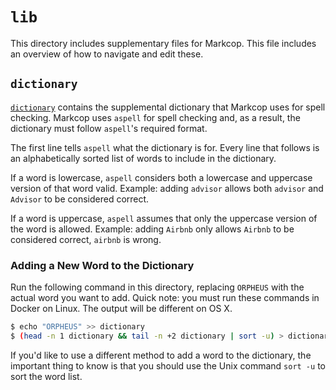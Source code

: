 # `lib`

This directory includes supplementary files for Markcop. This file includes an overview of how to navigate and edit these.

## `dictionary`

[`dictionary`](dictionary) contains the supplemental dictionary that Markcop uses for spell checking. Markcop uses `aspell` for spell checking and, as a result, the dictionary must follow `aspell`'s required format.

The first line tells `aspell` what the dictionary is for. Every line that follows is an alphabetically sorted list of words to include in the dictionary.

If a word is lowercase, `aspell` considers both a lowercase and uppercase version of that word valid. Example: adding `advisor` allows both `advisor` and `Advisor` to be considered correct.

If a word is uppercase, `aspell` assumes that only the uppercase version of the word is allowed. Example: adding `Airbnb` only allows `Airbnb` to be considered correct, `airbnb` is wrong.

### Adding a New Word to the Dictionary

Run the following command in this directory, replacing `ORPHEUS` with the actual word you want to add. Quick note: you must run these commands in Docker on Linux. The output will be different on OS X.

```sh
$ echo "ORPHEUS" >> dictionary
$ (head -n 1 dictionary && tail -n +2 dictionary | sort -u) > dictionary.sorted && mv dictionary.sorted dictionary
```

If you'd like to use a different method to add a word to the dictionary, the important thing to know is that you should use the Unix command `sort -u` to sort the word list.

